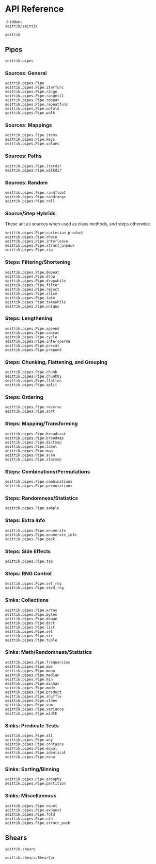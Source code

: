 # API Reference

```{toctree}
:hidden:
seittik/seittik
```

```{autodoc2-summary}
seittik
```

## Pipes

```{autodoc2-summary}
seittik.pipes
```

### Sources: General

```{autodoc2-summary}
seittik.pipes.Pipe
seittik.pipes.Pipe.iterfunc
seittik.pipes.Pipe.range
seittik.pipes.Pipe.rangetil
seittik.pipes.Pipe.repeat
seittik.pipes.Pipe.repeatfunc
seittik.pipes.Pipe.unfold
seittik.pipes.Pipe.walk
```

### Sources: Mappings

```{autodoc2-summary}
seittik.pipes.Pipe.items
seittik.pipes.Pipe.keys
seittik.pipes.Pipe.values
```

### Sources: Paths

```{autodoc2-summary}
seittik.pipes.Pipe.iterdir
seittik.pipes.Pipe.walkdir
```

### Sources: Random

```{autodoc2-summary}
seittik.pipes.Pipe.randfloat
seittik.pipes.Pipe.randrange
seittik.pipes.Pipe.roll
```

### Source/Step Hybrids

These act as sources when used as class methods, and steps otherwise.

```{autodoc2-summary}
seittik.pipes.Pipe.cartesian_product
seittik.pipes.Pipe.chain
seittik.pipes.Pipe.interleave
seittik.pipes.Pipe.struct_unpack
seittik.pipes.Pipe.zip
```

### Steps: Filtering/Shortening

```{autodoc2-summary}
seittik.pipes.Pipe.depeat
seittik.pipes.Pipe.drop
seittik.pipes.Pipe.dropwhile
seittik.pipes.Pipe.filter
seittik.pipes.Pipe.reject
seittik.pipes.Pipe.slice
seittik.pipes.Pipe.take
seittik.pipes.Pipe.takewhile
seittik.pipes.Pipe.unique
```

### Steps: Lengthening

```{autodoc2-summary}
seittik.pipes.Pipe.append
seittik.pipes.Pipe.concat
seittik.pipes.Pipe.cycle
seittik.pipes.Pipe.intersperse
seittik.pipes.Pipe.precat
seittik.pipes.Pipe.prepend
```

### Steps: Chunking, Flattening, and Grouping

```{autodoc2-summary}
seittik.pipes.Pipe.chunk
seittik.pipes.Pipe.chunkby
seittik.pipes.Pipe.flatten
seittik.pipes.Pipe.split
```

### Steps: Ordering

```{autodoc2-summary}
seittik.pipes.Pipe.reverse
seittik.pipes.Pipe.sort
```

### Steps: Mapping/Transforming

```{autodoc2-summary}
seittik.pipes.Pipe.broadcast
seittik.pipes.Pipe.broadmap
seittik.pipes.Pipe.dictmap
seittik.pipes.Pipe.label
seittik.pipes.Pipe.map
seittik.pipes.Pipe.scan
seittik.pipes.Pipe.starmap
```

### Steps: Combinations/Permutations

```{autodoc2-summary}
seittik.pipes.Pipe.combinations
seittik.pipes.Pipe.permutations
```

### Steps: Randomness/Statistics

```{autodoc2-summary}
seittik.pipes.Pipe.sample
```

### Steps: Extra Info

```{autodoc2-summary}
seittik.pipes.Pipe.enumerate
seittik.pipes.Pipe.enumerate_info
seittik.pipes.Pipe.peek
```

### Steps: Side Effects

```{autodoc2-summary}
seittik.pipes.Pipe.tap
```

### Steps: RNG Control

```{autodoc2-summary}
seittik.pipes.Pipe.set_rng
seittik.pipes.Pipe.seed_rng
```

### Sinks: Collections

```{autodoc2-summary}
seittik.pipes.Pipe.array
seittik.pipes.Pipe.bytes
seittik.pipes.Pipe.deque
seittik.pipes.Pipe.dict
seittik.pipes.Pipe.list
seittik.pipes.Pipe.set
seittik.pipes.Pipe.str
seittik.pipes.Pipe.tuple
```

### Sinks: Math/Randomness/Statistics

```{autodoc2-summary}
seittik.pipes.Pipe.frequencies
seittik.pipes.Pipe.max
seittik.pipes.Pipe.mean
seittik.pipes.Pipe.median
seittik.pipes.Pipe.min
seittik.pipes.Pipe.minmax
seittik.pipes.Pipe.mode
seittik.pipes.Pipe.product
seittik.pipes.Pipe.shuffle
seittik.pipes.Pipe.stdev
seittik.pipes.Pipe.sum
seittik.pipes.Pipe.variance
seittik.pipes.Pipe.width
```

### Sinks: Predicate Tests

```{autodoc2-summary}
seittik.pipes.Pipe.all
seittik.pipes.Pipe.any
seittik.pipes.Pipe.contains
seittik.pipes.Pipe.equal
seittik.pipes.Pipe.identical
seittik.pipes.Pipe.none
```

### Sinks: Sorting/Binning

```{autodoc2-summary}
seittik.pipes.Pipe.groupby
seittik.pipes.Pipe.partition
```

### Sinks: Miscellaneous

```{autodoc2-summary}
seittik.pipes.Pipe.count
seittik.pipes.Pipe.exhaust
seittik.pipes.Pipe.fold
seittik.pipes.Pipe.nth
seittik.pipes.Pipe.struct_pack
```

## Shears

```{autodoc2-summary}
seittik.shears
```

```{autodoc2-summary}
seittik.shears.ShearVar
```

